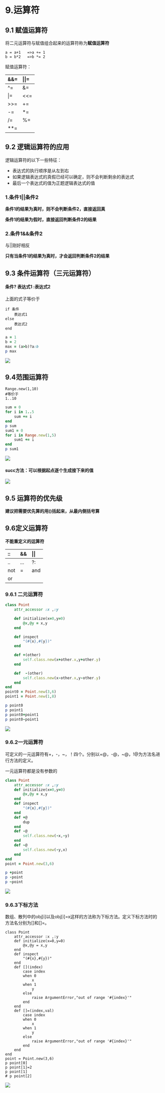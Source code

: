# 9.运算符

## 9.1 赋值运算符

将二元运算符与赋值组合起来的运算符称为**赋值运算符**

```text
a = a+1   =>a += 1 
b = b*2   =>b *= 2
```

赋值运算符：

| &&= | \|\|= |
| :--- | :--- |
| ^= | &= |
| \|= | &lt;&lt;= |
| &gt;&gt;= | += |
| -= | \*= |
| /= | %= |
| \*\*= |  |

## 9.2 逻辑运算符的应用

逻辑运算符的以下一些特征：

* 表达式的执行顺序是从左到右
* 如果逻辑表达式的真假已经可以确定，则不会判断剩余的表达式
* 最后一个表达式的值为正题逻辑表达式的值

### 1.**条件1\|\|条件2**

**条件1的结果为真时，则不会判断条件2，直接返回真**

**条件1的结果为假时，直接返回判断条件2的结果**

### **2.条件1&&条件2**

与\|\|刚好相反

**只有当条件1的结果为真时，才会返回判断条件2的结果**

## 9.3 条件运算符（三元运算符）

#### 条件? 表达式1 :表达式2

上面的式子等价于

```text
if 条件
    表达式1
else
    表达式2
end
```

```ruby
a = 1
b = 2
max = (a>b)?a:b
p max
```

![](../.gitbook/assets/image%20%2847%29.png)

## 9.4范围运算符

```text
Range.new(1,10)
#等价于
1..10
```

```ruby
sum = 0
for i in 1..5
	sum += i
end
p sum
sum1 = 0
for i in Range.new(1,5)
	sum1 += i
end
p sum1
```

![](../.gitbook/assets/image%20%28132%29.png)

#### succ方法：可以根据起点逐个生成接下来的值

![](../.gitbook/assets/image%20%2899%29.png)

## 9.5 运算符的优先级

**建议把需要优先算的用\(\)括起来，从最内侧括号算**

## **9.6定义运算符**

**不能重定义的运算符**

| **::** | && | \|\| |
| :--- | :--- | :--- |
| .. | ... | ?: |
| not | = | and |
| or |  |  |

### 9.6.1 二元运算符

```ruby
class Point
	attr_accessor :x ,:y

	def initialize(x=0,y=0)
		@x,@y = x,y
	end

	def inspect
		"(#{x},#{y})"
	end

	def +(other)
		self.class.new(x+other.x,y+other.y)
	end

	def  -(other)
		self.class.new(x-other.x,y-other.y)
	end
end
point0 = Point.new(3,6)
point1 = Point.new(1,8)

p point0
p point1
p point0+point1
p point0-point1
```

![](../.gitbook/assets/image%20%2865%29.png)

### 9.6.2一元运算符

可定义的一元运算符有+，-，~，！四个。分别以+@，-@，~@，!@为方法名进行方法的定义。

一元运算符都是没有参数的

```ruby
class Point
	attr_accessor :x ,:y
	def initialize(x=0,y=0)
		@x,@y = x,y
	end
	def inspect
		"(#{x},#{y})"
	end
	def +@
		dup
	end
	def -@
		self.class.new(-x,-y)
	end
	def ~@
		self.class.new(-y,x)
	end
end
point = Point.new(3,6)

p +point
p -point
p ~point
```

![](../.gitbook/assets/image%20%285%29.png)

### 9.6.3下标方法

数组、散列中的obj\[i\]以及obj\[i\]=x这样的方法称为下标方法。定义下标方法时的方法名分别为\[\]和\[\]=。

```text
class Point
	attr_accessor :x ,:y
	def initialize(x=0,y=0)
		@x,@y = x,y
	end
	def inspect
		"(#{x},#{y})"
	end
	def [](index)
		case index
		when 0
			x
		when 1
			y
		else
			raise ArgumentError,"out of range '#{index}'"
		end
	end
	def []=(index,val)
		case index
		when 0
			x
		when 1
			y
		else
			raise ArgumentError,"out of range '#{index}'"
		end
	end
end
point = Point.new(3,6)
p point[0]
p point[1]=2
p point[1]
# p point[2]
```

![](../.gitbook/assets/image%20%28111%29.png)

